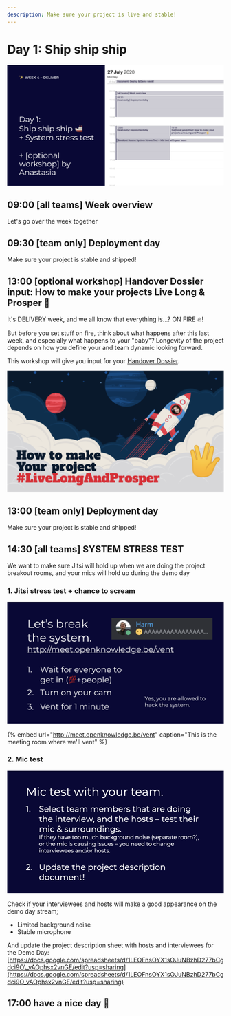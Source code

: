 ```yaml
---
description: Make sure your project is live and stable!
---
```


# Day 1: Ship ship ship

![](../../.gitbook/assets/screenshot-2020-07-26-at-15.09.12.png)

## 09:00 \[all teams\] Week overview

Let's go over the week together

## 09:30 \[team only\] Deployment day

Make sure your project is stable and shipped!

## 13:00 \[optional workshop\] Handover Dossier input: How to make your projects Live Long & Prosper 🖖

It's DELIVERY week, and we all know that everything is...? ON FIRE 🔥!

But before you set stuff on fire, think about what happens after this last week, and especially what happens to your "baby"? Longevity of the project depends on how you define your and team dynamic looking forward.

This workshop will give you input for your [Handover Dossier](../../how-to-deliver-like-a-pro/).

![](../../.gitbook/assets/screenshot-2020-07-26-at-14.58.17.png)

## 13:00 \[team only\] Deployment day

Make sure your project is stable and shipped!

## 14:30 \[all teams\] SYSTEM STRESS TEST

We want to make sure Jitsi will hold up when we are doing the project breakout rooms, and your mics will hold up during the demo day

### 1. Jitsi stress test + chance to scream

![](../../.gitbook/assets/screenshot-2020-07-26-at-15.34.20.png)

{% embed url="http://meet.openknowledge.be/vent" caption="This is the meeting room where we\'ll vent" %}

### 2. Mic test

![](../../.gitbook/assets/screenshot-2020-07-26-at-15.37.19.png)

Check if your interviewees and hosts will make a good appearance on the demo day stream;

* Limited background noise
* Stable microphone

And update the project description sheet with hosts and interviewees for the Demo Day: [https://docs.google.com/spreadsheets/d/1LEOFnsOYX1sOJuNBzhD277bCgdci9O\_vAOphsx2vnGE/edit?usp=sharing](https://docs.google.com/spreadsheets/d/1LEOFnsOYX1sOJuNBzhD277bCgdci9O_vAOphsx2vnGE/edit?usp=sharing)

## 17:00 have a nice day 🥳

